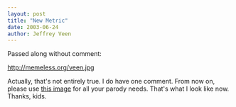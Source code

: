 ```yaml
---
layout: post
title: "New Metric"
date: 2003-06-24
author: Jeffrey Veen
---
```

Passed along without comment:

<a href="http://memeless.org/veen.jpg">http://memeless.org/veen.jpg</a>

Actually, that's not entirely true. I do have one comment. From now on, please use <a href="http://adaptivepath.com/images/team/headshot_veen.jpg">this image</a> for all your parody needs. That's what I look like now. Thanks, kids.

